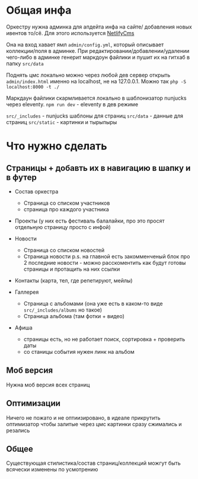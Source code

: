 # Общая инфа
Оркестру нужна админка для апдейта инфа на сайте/ добавления новых ивентов то/сё. Для этого используется [NetlifyCms](https://www.netlifycms.org/docs)

Она на вход хавает ямл `admin/config.yml`, который описывает коллекции/поля в админке. При редактировании/добавлении/удалении чего-либо в админке генерит маркдоун файлики и пушит их на гитхаб в папку `src/data`

Поднять цмс локально можно через любой дев сервер открыть `admin/index.html` именно на localhost, не на 127.0.0.1. Можно так `php -S localhost:8000 -t ./`

Маркдаун файлики скармливается локально в шаблонизатор nunjucks через eleventy.
`npm run dev` - eleventy в дев режиме


`src/_includes` - nunjucks шаблоны для страниц
`src/data`  - данные для страниц
`src/static` - картинки и тырыпыры

# Что нужно сделать
## Страницы + добавть их в навигацию в шапку и в футер
- Состав оркестра
  - Страница со списком участников
  - страница про каждого участника

- Проекты (у них есть фестиваль балалайки, про это просят отдельную страницу просто с инфой)

- Новости
  - Страница со списком новостей
  - Страница новости
p.s. на главной есть закомменченый блок про 2 последние новости - можно расскоментить как будут готовы страницы и протащить на них ссылки

-  Контакты (карта, тел, где репетируют, мейлы)
-  Галлерея
   -  Страница с альбомами (она уже есть в каком-то виде `src/_includes/albums` но такое)
   -  Страница альбома (там фотки + видео)

- Афиша
  - страницы есть, но не работает поиск, сортировка + проверить даты
  - со станицы события нужен линк на альбом


## Моб версия
Нужна моб версия всех страниц

## Оптимизации
Ничего не пожато и не оптиизировано, в идеале прикрутить оптимизатор чтобы залитые через цмс картинки сразу сжимались и резались


## Общее
Существующая стилистика/состав страниц/коллекций можгут быть всячески изменены по усмотрению

